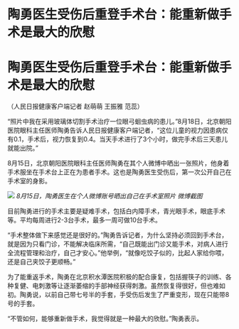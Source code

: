 # 陶勇医生受伤后重登手术台：能重新做手术是最大的欣慰

# 陶勇医生受伤后重登手术台：能重新做手术是最大的欣慰

（人民日报健康客户端记者 赵萌萌 王振雅 范蕊）

“照片中我在采用玻璃体切割手术治疗一位眼弓蛔虫病的患儿。”8月18日，北京朝阳医院眼科主任医师陶勇告诉人民日报健康客户端记者，“这位儿童的视力因患病仅有0.1，手术后，视力恢复到0.4。当天手术进行了3个小时，做完手术后三天患儿就能出院。”

8月15日，北京朝阳医院眼科主任医师陶勇在其个人微博中晒出一张照片，他身着手术服坐在手术台上正在为患者手术。这也是陶勇医生受伤后，第一次公开自己在手术室的身影。

![](https://inews.gtimg.com/om_bt/O6qH3cNuriYPcYrOKwDzswDfKZzL9_-jjZO8L7_Eel-k4AA/1000)
_8月15日，陶勇医生在个人微博账号晒出自己在手术室照片 微博截图_

目前陶勇进行的手术主要是疑难手术，包括白内障手术，青光眼手术，眼底手术等。平均每周进行2-3台手术，最多一周可做10台手术。

“手术整体做下来感觉还是很好的。”陶勇告诉记者，为什么坚持必须回到手术台，就是因为只看门诊，不能解决临床所需，“自己既能出门诊又能手术，对病人进行全流程管理和治疗，自己才安心。”他举例，“就像吃饺子似的，比起人家给你喂，还是自己夹饺子更顺畅。”

为了能重返手术，陶勇在北京积水潭医院积极的配合康复，包括握筷子的训练、各种复健、电刺激等让逐渐萎缩的手部神经获得刺激。虽然恢复得很好，但也难如初。陶勇说，以前自己带七号半的手套，手受伤后发生了严重变形，现在只能带8号的手套。

“不管如何，能够重新做手术，我觉得就是一种最大的欣慰。”陶勇表示。

